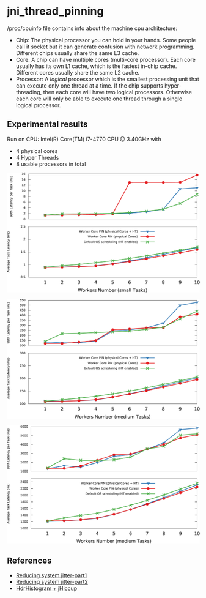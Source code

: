 # jni_thread_pinning

 /proc/cpuinfo file contains info about the machine cpu architecture:

* Chip: The physical processor you can hold in your hands. Some people call it socket but it can generate confusion with network programming. Different chips usually share the same L3 cache.
* Core: A chip can have multiple cores (multi-core processor). Each core usually has its own L1 cache, which is the fastest in-chip cache. Different cores usually share the same L2 cache.
* Processor: A *logical* processor which is the smallest processing unit that can execute only one thread at a time. If the chip supports hyper-threading, then each core will have two logical processors. Otherwise each core will only be able to execute one thread through a single logical processor.

## Experimental results

Run on CPU:  Intel(R) Core(TM) i7-4770 CPU @ 3.40GHz with
* 4 physical cores
* 4 Hyper Threads
* 8 usable processors in total

![Thead Affinity Small Tasks](https://github.com/pgaref/jni_thread_pinning/blob/master/graphs/thread-affinity-sTasks.jpg)

![Thead Affinity Medium Tasks](https://github.com/pgaref/jni_thread_pinning/blob/master/graphs/thread-affinity-mTasks.jpg)

![Thead Affinity Large Tasks](https://github.com/pgaref/jni_thread_pinning/blob/master/graphs/thread-affinity-lTasks.jpg)


## References


* [Reducing system jitter-part1](http://epickrram.blogspot.co.uk/2015/09/reducing-system-jitter.html)
* [Reducing system jitter-part2](http://epickrram.blogspot.co.uk/2015/11/reducing-system-jitter-part-2.html)
* [HdrHistogram + jHiccup](http://psy-lob-saw.blogspot.com/2015/02/hdrhistogram-better-latency-capture.html)
